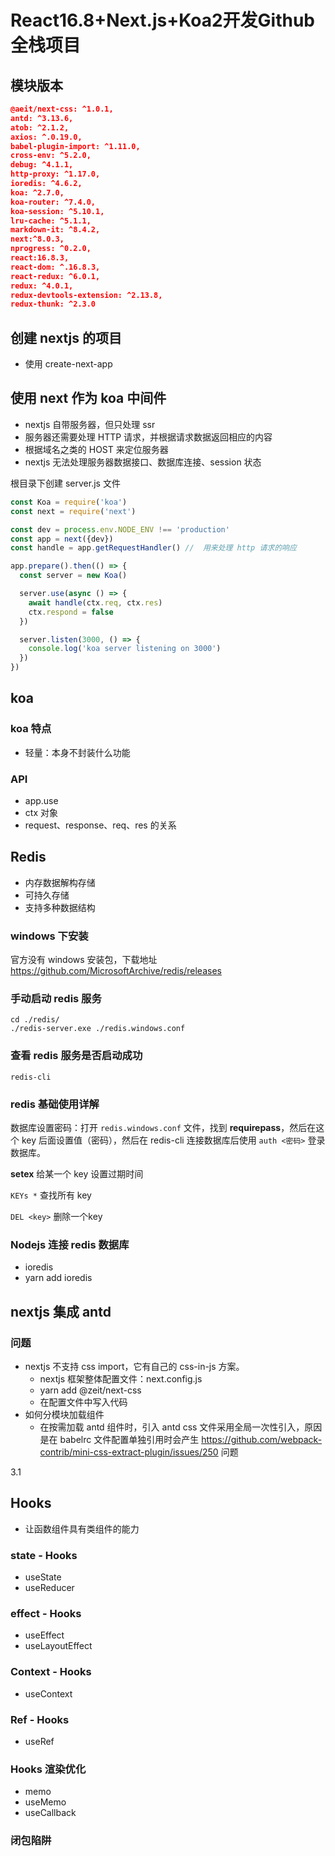 # React16.8+Next.js+Koa2开发Github全栈项目

## 模块版本

```json
@aeit/next-css: ^1.0.1,
antd: ^3.13.6,
atob: ^2.1.2,
axios: ^.0.19.0,
babel-plugin-import: ^1.11.0,
cross-env: ^5.2.0,
debug: ^4.1.1,
http-proxy: ^1.17.0,
ioredis: ^4.6.2,
koa: ^2.7.0,
koa-router: ^7.4.0,
koa-session: ^5.10.1,
lru-cache: ^5.1.1,
markdown-it: ^8.4.2,
next:^8.0.3,
nprogress: ^0.2.0,
react:16.8.3,
react-dom: ^.16.8.3,
react-redux: ^6.0.1,
redux: ^4.0.1,
redux-devtools-extension: ^2.13.8,
redux-thunk: ^2.3.0
```

## 创建 nextjs 的项目

- 使用 create-next-app

## 使用 next 作为 koa 中间件

- nextjs 自带服务器，但只处理 ssr
- 服务器还需要处理 HTTP 请求，并根据请求数据返回相应的内容
- 根据域名之类的 HOST 来定位服务器
- nextjs 无法处理服务器数据接口、数据库连接、session 状态

根目录下创建 server.js 文件  

```js
const Koa = require('koa')
const next = require('next')

const dev = process.env.NODE_ENV !== 'production'
const app = next({dev})
const handle = app.getRequestHandler() //  用来处理 http 请求的响应

app.prepare().then(() => {
  const server = new Koa()

  server.use(async () => {
    await handle(ctx.req, ctx.res)
    ctx.respond = false
  })

  server.listen(3000, () => {
    console.log('koa server listening on 3000')
  })
})
```

## koa

### koa 特点

- 轻量：本身不封装什么功能

### API

- app.use
- ctx 对象
- request、response、req、res 的关系

## Redis

- 内存数据解构存储
- 可持久存储
- 支持多种数据结构

### windows 下安装

官方没有 windows 安装包，下载地址 <https://github.com/MicrosoftArchive/redis/releases>

### 手动启动 redis 服务

```shell
cd ./redis/
./redis-server.exe ./redis.windows.conf
```

### 查看 redis 服务是否启动成功

```shell
redis-cli
```

### redis 基础使用详解

数据库设置密码：打开 `redis.windows.conf` 文件，找到 **requirepass**，然后在这个 key 后面设置值（密码），然后在 redis-cli 连接数据库后使用 `auth <密码>` 登录数据库。  

**setex** 给某一个 key 设置过期时间  

`KEYs *` 查找所有 key  

`DEL <key>`  删除一个key

### Nodejs 连接 redis 数据库

- ioredis
- yarn add ioredis
  
## nextjs 集成 antd

### 问题

- nextjs 不支持 css import，它有自己的 css-in-js 方案。
  - nextjs 框架整体配置文件：next.config.js
  - yarn add @zeit/next-css
  - 在配置文件中写入代码
- 如何分模块加载组件
  - 在按需加载 antd 组件时，引入 antd css 文件采用全局一次性引入，原因是在 babelrc 文件配置单独引用时会产生 <https://github.com/webpack-contrib/mini-css-extract-plugin/issues/250> 问题

3.1

## Hooks

- 让函数组件具有类组件的能力

### state - Hooks

- useState
- useReducer

### effect - Hooks

- useEffect
- useLayoutEffect
  
### Context - Hooks

- useContext

### Ref - Hooks

- useRef

### Hooks 渲染优化

- memo
- useMemo
- useCallback

### 闭包陷阱
